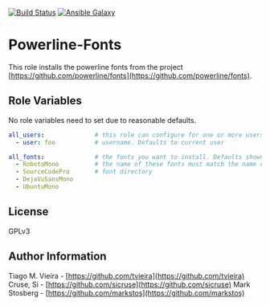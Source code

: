 [![Build Status](https://travis-ci.org/tvieira/ansible-powerline-fonts.svg?branch=master)](https://travis-ci.org/tvieira/ansible-powerline-fonts)
[![Ansible Galaxy](https://img.shields.io/ansible/role/20964.svg)](https://galaxy.ansible.com/tvieira//)

Powerline-Fonts
===============

This role installs the powerline fonts from the project [https://github.com/powerline/fonts](https://github.com/powerline/fonts).


Role Variables
--------------

No role variables need to set due to reasonable defaults.

```yaml
all_users:              # this role can configure for one or more users
  - user: foo           # username. Defaults to current user

all_fonts:              # the fonts you want to install. Defaults shown here.
  - RobotoMono          # the name of these fonts must match the name of the
  - SourceCodePro       # font directory
  - DejaVuSansMono
  - UbuntuMono
```

License
-------

GPLv3

Author Information
------------------

Tiago M. Vieira - [https://github.com/tvieira](https://github.com/tvieira)
Cruse, Si - [https://github.com/sicruse](https://github.com/sicruse)
Mark Stosberg - [https://github.com/markstos](https://github.com/markstos)
